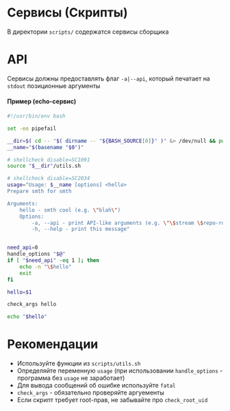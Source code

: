 # Сервисы (Скрипты)

В директории `scripts/` содержатся сервисы сборщика

# API
Сервисы должны предоставлять флаг `-a|--api`, который печатает на `stdout` позиционные аргументы


#### Пример (echo-сервис)
```sh
#!/usr/bin/env bash

set -eo pipefail

__dir=$( cd -- "$( dirname -- "${BASH_SOURCE[0]}" )" &> /dev/null && pwd )
__name="$(basename "$0")"

# shellcheck disable=SC1091
source "$__dir"/utils.sh

# shellcheck disable=SC2034
usage="Usage: $__name [options] <hello>
Prepare smth for smth

Arguments:
    hello - smth cool (e.g. \"blah\")
    Options:
        -a, --api - print API-like arguments (e.g. \"\$stream \$repo-root\")
        -h, --help - print this message"


need_api=0
handle_options "$@"
if [ "$need_api" -eq 1 ]; then
    echo -n "\$hello"
    exit
fi

hello=$1

check_args hello

echo "$hello"
```

# Рекомендации
* Используйте функции из `scripts/utils.sh`
* Определяйте переменную `usage` (при использовании `handle_options` - программа без `usage` не заработает)
* Для вывода сообщений об ошибке используйте `fatal`
* `check_args` - обязательно проверяйте аргуементы
* Если скрипт требует root-прав, не забывайте про `check_root_uid`